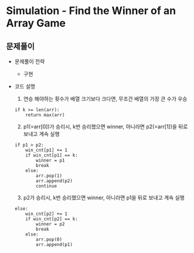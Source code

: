 # Simulation - Find the Winner of an Array Game
## 문제풀이
* 문제풀이 전략
    * 구현

* 코드 설명
    1. 연승 해야하는 횟수가 배열 크기보다 크다면, 무조건 배열의 가장 큰 수가 우승  
    ```
    if k >= len(arr):
        return max(arr)
    ```

    2. p1(=arr[0])가 승리시, k번 승리했으면 winner, 아니라면 p2(=arr[1])을 뒤로 보내고 계속 실행  
    ```
    if p1 > p2:
        win_cnt[p1] += 1
        if win_cnt[p1] == k:
            winner = p1
            break
        else:
            arr.pop(1)
            arr.append(p2)
            continue
    ```

    3. p2가 승리시, k번 승리했으면 winner, 아니라면 p1을 뒤로 보내고 계속 실행
    ```
    else:
        win_cnt[p2] += 1
        if win_cnt[p2] == k:
            winner = p2
            break
        else:
            arr.pop(0)
            arr.append(p1)
    ```